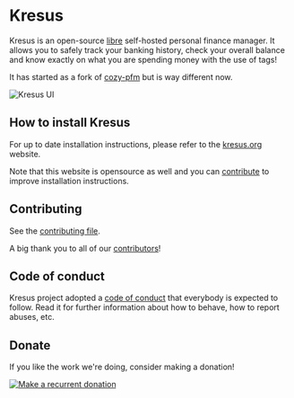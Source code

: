 Kresus
======

Kresus is an open-source [libre](LICENSE) self-hosted personal finance manager.
It allows you to safely track your banking history, check your overall balance
and know exactly on what you are spending money with the use of tags!

It has started as a fork of [cozy-pfm](https://github.com/seeker89/cozy-pfm)
but is way different now.

![Kresus UI](https://kresus.org/images/pages/view-all-accounts.png)


## How to install Kresus

For up to date installation instructions, please refer to the
[kresus.org](https://kresus.org/install.html) website.

Note that this website is opensource as well and you can
[contribute](https://framagit.org/kresusapp/kresus.org/blob/master/content/pages/01-install.md)
to improve installation instructions.


## Contributing

See the [contributing file](CONTRIBUTING.md).

A big thank you to all of our [contributors](https://framagit.org/kresusapp/kresus/graphs/master)!


## Code of conduct

Kresus project adopted a [code of conduct](CodeOfConduct.md) that everybody is
expected to follow. Read it for further information about how to behave, how
to report abuses, etc.


## Donate

If you like the work we're doing, consider making a donation!

[![Make a recurrent donation](https://liberapay.com/assets/widgets/donate.svg)](https://liberapay.com/Kresus/donate)

